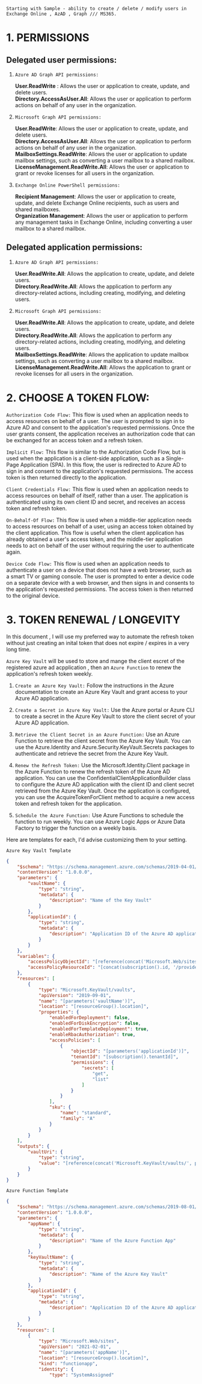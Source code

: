 `Starting with Sample - ability to create / delete / modify users in Exchange Online , AzAD , Graph /// MS365. ` 


# 1. PERMISSIONS

## Delegated user permissions:  


1. `Azure AD Graph API permissions:` 

    **User.ReadWrite** : Allows the user or application to create, update, and delete users.  
    **Directory.AccessAsUser.All**: Allows the user or application to perform actions on behalf of any user in the organization.  

2. `Microsoft Graph API permissions:`  

    **User.ReadWrite**: Allows the user or application to create, update, and delete users.  
    **Directory.AccessAsUser.All**: Allows the user or application to perform actions on behalf of any user in the organization.  
    **MailboxSettings.ReadWrite**: Allows the user or application to update mailbox settings, such as converting a user mailbox to a shared mailbox.  
    **LicenseManagement.ReadWrite.All**: Allows the user or application to grant or revoke licenses for all users in the organization.  

3. `Exchange Online PowerShell permissions:`   

    **Recipient Management**: Allows the user or application to create, update, and delete Exchange Online recipients, such as users and shared mailboxes.  
    **Organization Management**: Allows the user or application to perform any management tasks in Exchange Online, including converting a user mailbox to a shared mailbox.  


## Delegated application permissions:
  
1. `Azure AD Graph API permissions:`  

    **User.ReadWrite.All**: Allows the application to create, update, and delete users.  
    **Directory.ReadWrite.All**: Allows the application to perform any directory-related actions, including creating, modifying, and deleting users.  
  
2. `Microsoft Graph API permissions:`  

    **User.ReadWrite.All**: Allows the application to create, update, and delete users.  
    **Directory.ReadWrite.All**: Allows the application to perform any directory-related actions, including creating, modifying, and deleting users.  
    **MailboxSettings.ReadWrite**: Allows the application to update mailbox settings, such as converting a user mailbox to a shared mailbox.  
    **LicenseManagement.ReadWrite.All**: Allows the application to grant or revoke licenses for all users in the organization.  


# 2. CHOOSE A TOKEN FLOW:  
  
`Authorization Code Flow:` This flow is used when an application needs to access resources on behalf of a user. The user is prompted to sign in to Azure AD and consent to the application's requested permissions. Once the user grants consent, the application receives an authorization code that can be exchanged for an access token and a refresh token.  
  
`Implicit Flow:` This flow is similar to the Authorization Code Flow, but is used when the application is a client-side application, such as a Single-Page Application (SPA). In this flow, the user is redirected to Azure AD to sign in and consent to the application's requested permissions. The access token is then returned directly to the application.  
  
`Client Credentials Flow:` This flow is used when an application needs to access resources on behalf of itself, rather than a user. The application is authenticated using its own client ID and secret, and receives an access token and refresh token.  
  
`On-Behalf-Of Flow:` This flow is used when a middle-tier application needs to access resources on behalf of a user, using an access token obtained by the client application. This flow is useful when the client application has already obtained a user's access token, and the middle-tier application needs to act on behalf of the user without requiring the user to authenticate again.  
  
`Device Code Flow:` This flow is used when an application needs to authenticate a user on a device that does not have a web browser, such as a smart TV or gaming console. The user is prompted to enter a device code on a separate device with a web browser, and then signs in and consents to the application's requested permissions. The access token is then returned to the original device.  
  
# 3. TOKEN RENEWAL / LONGEVITY  
  
In this document , I will use my preferred way to automate the refresh token without just creating an inital token that does not expire / expires in a very long time.       
  
  
`Azure Key Vault` will be used to store and mange the client escret of the registered azure ad acpplication , then an `Azure Function` to renew the application's refresh token weekly.  
  
1. `Create an Azure Key Vault:` Follow the instructions in the Azure documentation to create an Azure Key Vault and grant access to your Azure AD application.

2. `Create a Secret in Azure Key Vault:` Use the Azure portal or Azure CLI to create a secret in the Azure Key Vault to store the client secret of your Azure AD application.

3. `Retrieve the Client Secret in an Azure Function:` Use an Azure Function to retrieve the client secret from the Azure Key Vault. You can use the Azure.Identity and Azure.Security.KeyVault.Secrets packages to authenticate and retrieve the secret from the Azure Key Vault.

4. `Renew the Refresh Token:` Use the Microsoft.Identity.Client package in the Azure Function to renew the refresh token of the Azure AD application. You can use the ConfidentialClientApplicationBuilder class to configure the Azure AD application with the client ID and client secret retrieved from the Azure Key Vault. Once the application is configured, you can use the AcquireTokenForClient method to acquire a new access token and refresh token for the application.

5. `Schedule the Azure Function:` Use Azure Functions to schedule the function to run weekly. You can use Azure Logic Apps or Azure Data Factory to trigger the function on a weekly basis. 

  
Here are templates for each, I'd advise customizing them to your setting.  
  
`Azure Key Vault Template`  
```json
{
    "$schema": "https://schema.management.azure.com/schemas/2019-04-01/deploymentTemplate.json#",
    "contentVersion": "1.0.0.0",
    "parameters": {
        "vaultName": {
            "type": "string",
            "metadata": {
                "description": "Name of the Key Vault"
            }
        },
        "applicationId": {
            "type": "string",
            "metadata": {
                "description": "Application ID of the Azure AD application"
            }
        }
    },
    "variables": {
        "accessPolicyObjectId": "[reference(concat('Microsoft.Web/sites/', variables('webAppName'), '/config/authsettings/list'), '2018-02-01', 'Full').name]",
        "accessPolicyResourceId": "[concat(subscription().id, '/providers/Microsoft.Web/sites/', variables('webAppName'))]"
    },
    "resources": [
        {
            "type": "Microsoft.KeyVault/vaults",
            "apiVersion": "2019-09-01",
            "name": "[parameters('vaultName')]",
            "location": "[resourceGroup().location]",
            "properties": {
                "enabledForDeployment": false,
                "enabledForDiskEncryption": false,
                "enabledForTemplateDeployment": true,
                "enableRbacAuthorization": true,
                "accessPolicies": [
                    {
                        "objectId": "[parameters('applicationId')]",
                        "tenantId": "[subscription().tenantId]",
                        "permissions": {
                            "secrets": [
                                "get",
                                "list"
                            ]
                        }
                    }
                ],
                "sku": {
                    "name": "standard",
                    "family": "A"
                }
            }
        }
    ],
    "outputs": {
        "vaultUri": {
            "type": "string",
            "value": "[reference(concat('Microsoft.KeyVault/vaults/', parameters('vaultName')), '2019-09-01').vaultUri]"
        }
    }
}
```  
  
    
`Azure Function Template`
```json
{
    "$schema": "https://schema.management.azure.com/schemas/2019-08-01/deploymentTemplate.json#",
    "contentVersion": "1.0.0.0",
    "parameters": {
        "appName": {
            "type": "string",
            "metadata": {
                "description": "Name of the Azure Function App"
            }
        },
        "keyVaultName": {
            "type": "string",
            "metadata": {
                "description": "Name of the Azure Key Vault"
            }
        },
        "applicationId": {
            "type": "string",
            "metadata": {
                "description": "Application ID of the Azure AD application"
            }
        }
    },
    "resources": [
        {
            "type": "Microsoft.Web/sites",
            "apiVersion": "2021-02-01",
            "name": "[parameters('appName')]",
            "location": "[resourceGroup().location]",
            "kind": "functionapp",
            "identity": {
                "type": "SystemAssigned"

```
